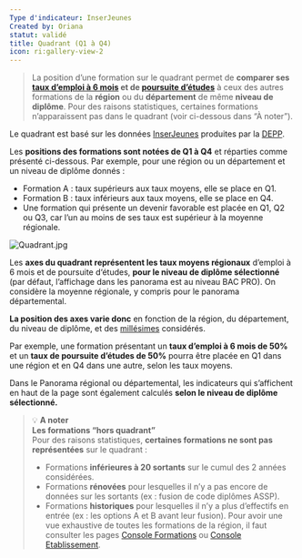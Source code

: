 ```yaml
---
Type d'indicateur: InserJeunes
Created by: Oriana
statut: validé
title: Quadrant (Q1 à Q4)
icon: ri:gallery-view-2
---
```


> La position d’une formation sur le quadrant permet de **comparer ses [taux d’emploi à 6 mois](taux-demploi-a-6mois) et de [poursuite d’études](taux-de-poursuite-d-etudes)** à ceux des autres formations de la **région** ou du **département** de même **niveau de diplôme**. Pour des raisons statistiques, certaines formations n’apparaissent pas dans le quadrant (voir ci-dessous dans “À noter”).

Le quadrant est basé sur les données [InserJeunes](inserjeunes) produites par la [DEPP](depp).

Les **positions des formations sont notées de Q1 à Q4** et réparties comme présenté ci-dessous. Par exemple, pour une région ou un département et un niveau de diplôme donnés :

- Formation A : taux supérieurs aux taux moyens, elle se place en Q1.
- Formation B : taux inférieurs aux taux moyens, elle se place en Q4.
- Une formation qui présente un devenir favorable est placée en Q1, Q2 ou Q3, car l’un au moins de ses taux est supérieur à la moyenne régionale.

![Quadrant.jpg](glossaire/Quadrant.jpg)

Les **axes du quadrant représentent les taux moyens régionaux** d’emploi à 6 mois et de poursuite d‘études, **pour le niveau de diplôme sélectionné** (par défaut, l’affichage dans les panorama est au niveau BAC PRO). On considère la moyenne régionale, y compris pour le panorama départemental.

**La position des axes varie donc** en fonction de la région, du département, du niveau de diplôme, et des [millésimes](millesime) considérés.

Par exemple, une formation présentant un **taux d’emploi à 6 mois de 50%** et un **taux de poursuite d’études de 50%** pourra être placée en Q1 dans une région et en Q4 dans une autre, selon les taux moyens.

Dans le Panorama régional ou départemental, les indicateurs qui s’affichent en haut de la page sont également calculés **selon le niveau de diplôme sélectionné.**


>💡 **A noter**  
>**Les formations “hors quadrant”**  
>Pour des raisons statistiques, **certaines formations ne sont pas représentées** sur le quadrant :
>- Formations **inférieures à 20 sortants** sur le cumul des 2 années considérées.
>- Formations **rénovées** pour lesquelles il n’y a pas encore de données sur les sortants (ex : fusion de code diplômes ASSP).
>- Formations **historiques** pour lesquelles il n’y a plus d’effectifs en entrée (ex : les options A et B avant leur fusion).
>Pour avoir une vue exhaustive de toutes les formations de la région, il faut consulter les pages [Console Formations](https://orion.inserjeunes.beta.gouv.fr/console/formations) ou [Console Etablissement](https://orion.inserjeunes.beta.gouv.fr/console/etablissements).

